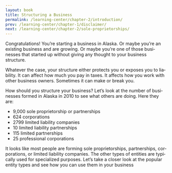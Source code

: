 ```yaml
---
layout: book
title: Structuring a Business
permalink: /learning-center/chapter-2/introduction/
prev: /learning-center/chapter-1/disclaimer/
next: /learning-center/chapter-2/sole-proprietorships/
---
```


Con­grat­u­la­tions! You’re start­ing a busi­ness in Alaska. Or maybe you’re an exist­ing busi­ness and are grow­ing. Or maybe you’re one of those busi­nesses that started up with­out giv­ing any thought to your busi­ness structure.

What­ever the case, your struc­ture either pro­tects you or exposes you to lia­bil­ity. It can affect how much you pay in taxes. It affects how you work with other busi­ness own­ers. Some­times it can make or break you.

How should you struc­ture your busi­ness? Let’s look at the num­ber of busi­nesses formed in Alaska in 2010 to see what oth­ers are doing. Here they are:
<ul><li>9,000 sole pro­pri­etor­ship or partnerships</li>
<li>624 cor­po­ra­tions</li>
<li>2799 lim­ited lia­bil­ity companies</li>
<li>10 lim­ited lia­bil­ity partnerships</li>
<li>115 lim­ited partnerships</li>
<li>25 pro­fes­sional corporations</li></ul>

It looks like most peo­ple are form­ing sole pro­pri­etor­ships, part­ner­ships, cor­po­ra­tions, or lim­ited lia­bil­ity com­pa­nies. The other types of enti­ties are typ­i­cally used for spe­cial­ized pur­poses. Let’s take a closer look at the pop­u­lar entity types and see how you can use them in your business